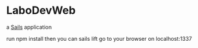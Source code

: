 # LaboDevWeb

a [Sails](http://sailsjs.org) application

run npm install
then you can sails lift
go to your browser on localhost:1337

